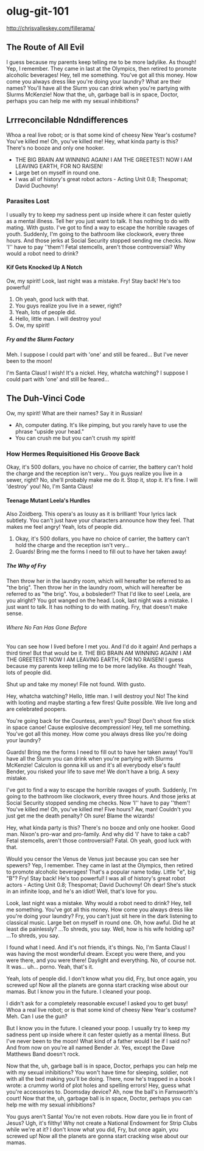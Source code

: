 # olug-git-101

http://chrisvalleskey.com/fillerama/

## The Route of All Evil

I guess because my parents keep telling me to be more ladylike. As though! Yep,
I remember. They came in last at the Olympics, then retired to promote
alcoholic beverages! Hey, tell me something. You've got all this money. How
come you always dress like you're doing your laundry? What are their names?
You'll have all the Slurm you can drink when you're partying with Slurms
McKenzie! Now that the, uh, garbage ball is in space, Doctor, perhaps you can
help me with my sexual inhibitions?

## Lrrreconcilable Ndndifferences

Whoa a real live robot; or is that some kind of cheesy New Year's costume?
You've killed me! Oh, you've killed me! Hey, what kinda party is this? There's
no booze and only one hooker.

* THE BIG BRAIN AM WINNING AGAIN! I AM THE GREETEST! NOW I AM LEAVING EARTH, FOR NO RAISEN!  
* Large bet on myself in round one.
* I was all of history's great robot actors - Acting Unit 0.8; Thespomat; David Duchovny!

### Parasites Lost

I usually try to keep my sadness pent up inside where it can fester quietly as
a mental illness. Tell her you just want to talk. It has nothing to do with
mating. With gusto. I've got to find a way to escape the horrible ravages of
youth. Suddenly, I'm going to the bathroom like clockwork, every three hours.
And those jerks at Social Security stopped sending me checks. Now 'I'' have to
pay ''them'! Fetal stemcells, aren't those controversial? Why would a robot
need to drink?

#### Kif Gets Knocked Up A Notch

Ow, my spirit! Look, last night was a mistake. Fry! Stay back! He's too
powerful!

1. Oh yeah, good luck with that.
2. You guys realize you live in a sewer, right?
3. Yeah, lots of people did.
4. Hello, little man. I will destroy you!
5. Ow, my spirit!

##### Fry and the Slurm Factory

Meh. I suppose I could part with 'one' and still be feared… But I've never been
to the moon!

I'm Santa Claus! I wish! It's a nickel. Hey, whatcha watching? I suppose I
could part with 'one' and still be feared…

## The Duh-Vinci Code

Ow, my spirit! What are their names? Say it in Russian!

* Ah, computer dating. It's like pimping, but you rarely have to use the phrase "upside your head." 
* You can crush me but you can't crush my spirit!

### How Hermes Requisitioned His Groove Back

Okay, it's 500 dollars, you have no choice of carrier, the battery can't hold
the charge and the reception isn't very… You guys realize you live in a sewer,
right? No, she'll probably make me do it. Stop it, stop it. It's fine. I will
'destroy' you! No, I'm Santa Claus!

#### Teenage Mutant Leela's Hurdles

Also Zoidberg. This opera's as lousy as it is brilliant! Your lyrics lack
subtlety. You can't just have your characters announce how they feel. That
makes me feel angry! Yeah, lots of people did.

1. Okay, it's 500 dollars, you have no choice of carrier, the battery can't hold the charge and the reception isn't very… 
2. Guards! Bring me the forms I need to fill out to have her taken away!

##### The Why of Fry

Then throw her in the laundry room, which will hereafter be referred to as "the
brig". Then throw her in the laundry room, which will hereafter be referred to
as "the brig". You, a bobsleder!? That I'd like to see! Leela, are you alright?
You got wanged on the head. Look, last night was a mistake. I just want to
talk. It has nothing to do with mating. Fry, that doesn't make sense.

###### Where No Fan Has Gone Before

You can see how I lived before I met you. And I'd do it again! And perhaps a
third time! But that would be it. THE BIG BRAIN AM WINNING AGAIN! I AM THE
GREETEST! NOW I AM LEAVING EARTH, FOR NO RAISEN! I guess because my parents
keep telling me to be more ladylike. As though! Yeah, lots of people did.

Shut up and take my money! File not found. With gusto.

Hey, whatcha watching? Hello, little man. I will destroy you! No! The kind with
looting and maybe starting a few fires! Quite possible. We live long and are
celebrated poopers.

You're going back for the Countess, aren't you? Stop! Don't shoot fire stick in
space canoe! Cause explosive decompression! Hey, tell me something. You've got
all this money. How come you always dress like you're doing your laundry?

Guards! Bring me the forms I need to fill out to have her taken away! You'll
have all the Slurm you can drink when you're partying with Slurms McKenzie!
Calculon is gonna kill us and it's all everybody else's fault! Bender, you
risked your life to save me! We don't have a brig. A sexy mistake.

I've got to find a way to escape the horrible ravages of youth. Suddenly, I'm
going to the bathroom like clockwork, every three hours. And those jerks at
Social Security stopped sending me checks. Now 'I'' have to pay ''them'! You've
killed me! Oh, you've killed me! Five hours? Aw, man! Couldn't you just get me
the death penalty? Oh sure! Blame the wizards!

Hey, what kinda party is this? There's no booze and only one hooker. Good man.
Nixon's pro-war and pro-family. And why did 'I' have to take a cab? Fetal
stemcells, aren't those controversial? Fatal. Oh yeah, good luck with that.

Would you censor the Venus de Venus just because you can see her spewers? Yep,
I remember. They came in last at the Olympics, then retired to promote
alcoholic beverages! That's a popular name today. Little "e", big "B"? Fry!
Stay back! He's too powerful! I was all of history's great robot actors -
Acting Unit 0.8; Thespomat; David Duchovny! Oh dear! She's stuck in an infinite
loop, and he's an idiot! Well, that's love for you.

Look, last night was a mistake. Why would a robot need to drink? Hey, tell me
something. You've got all this money. How come you always dress like you're
doing your laundry? Fry, you can't just sit here in the dark listening to
classical music. Large bet on myself in round one. Oh, how awful. Did he at
least die painlessly? …To shreds, you say. Well, how is his wife holding up?
…To shreds, you say.

I found what I need. And it's not friends, it's things. No, I'm Santa Claus! I
was having the most wonderful dream. Except you were there, and you were there,
and you were there! Daylight and everything. No, of course not. It was… uh…
porno. Yeah, that's it.

Yeah, lots of people did. I don't know what you did, Fry, but once again, you
screwed up! Now all the planets are gonna start cracking wise about our mamas.
But I know you in the future. I cleaned your poop.

I didn't ask for a completely reasonable excuse! I asked you to get busy! Whoa
a real live robot; or is that some kind of cheesy New Year's costume? Meh. Can
I use the gun?

But I know you in the future. I cleaned your poop. I usually try to keep my
sadness pent up inside where it can fester quietly as a mental illness. But
I've never been to the moon! What kind of a father would I be if I said no? And
from now on you're all named Bender Jr. Yes, except the Dave Matthews Band
doesn't rock.

Now that the, uh, garbage ball is in space, Doctor, perhaps you can help me
with my sexual inhibitions? You won't have time for sleeping, soldier, not with
all the bed making you'll be doing. There, now he's trapped in a book I wrote:
a crummy world of plot holes and spelling errors! Hey, guess what you're
accessories to. Doomsday device? Ah, now the ball's in Farnsworth's court! Now
that the, uh, garbage ball is in space, Doctor, perhaps you can help me with my
sexual inhibitions?

You guys aren't Santa! You're not even robots. How dare you lie in front of
Jesus? Ugh, it's filthy! Why not create a National Endowment for Strip Clubs
while we're at it? I don't know what you did, Fry, but once again, you screwed
up! Now all the planets are gonna start cracking wise about our mamas.

